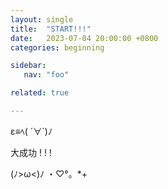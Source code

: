 ```yaml
---
layout: single
title:  "START!!!"
date:   2023-07-04 20:00:00 +0800
categories: beginning

sidebar:
   nav: "foo"

related: true

---
```


ε≡ﾍ( ´∀`)ﾉ

大成功 ! ! !

(ﾉ>ω<)ﾉ ・♡°。*+
